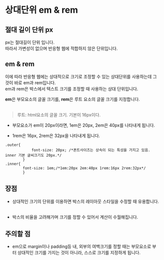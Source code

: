 # 상대단위 em & rem

## 절대 길이 단위 px
px는 절대길이 단위 입니다.<br>
따라서 가변성이 없으며 반응형 웹에 적합하지 않은 단위입니다.<br>

## em & rem
이에 따라 반응형 웹에는 상대적으로 크기로 조정할 수 있는 상대단위를 사용하는데 그것이 바로 em과 rem입니다.<br>
em과 rem은 박스에서 텍스트 크기를 조정할 때 사용하는 상대 단위입니다.<br>

**em**은 부모요소의 글꼴 크기를, **rem**은 루트 요소의 글꼴 크기를 지정합니다.<br><br>
> 루트: html요소의 글꼴 크기. 기본이 16px이다.

* 부모요소가 em이 20px이라면, 1em은 20px, 2em은 40px를 나타내게 됩니다. <br>

* 1rem은 16px, 2rem은 32px을 나타내게 됩니다.

```
.outer{
            font-size: 20px; /*폰트사이즈는 상속이 되는 특성을 가지고 있음. inner 기본 글씨크기도 20px.*/
        }
.inner{
        font-size: 1em;/*1em:20px 2em:40px 1rem:16px 2rem:32px*/
        }
```

## 장점
* 상대적인 크기의 단위를 이용하면 박스의 레이아웃 스타일을 수정할 때 유용합니다.<br><br>

* 박스의 비율을 고려해가며 크기를 정할 수 있어서 계산이 수월해집니다.

## 주의할 점
* em으로 margin이나 padding등 내, 외부의 여백크기를 정할 때는 부모요소로 부터 상대적인 크기를 가지는 것이 아니라, 스스로 크기를 지정하게 됩니다.